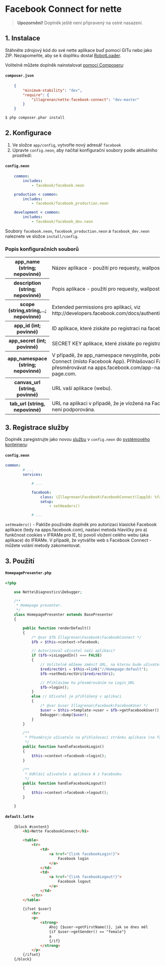 # Facebook Connect for nette
> **Upozornění!** Doplněk ještě není připravený na ostré nasazení.

## 1. Instalace
Stáhněte zdrojový kód do své nette aplikace buď pomocí GITu nebo jako ZIP. Nezapomeňte, aby se k doplňku dostal [RobotLoader](http://doc.nette.org/cs/auto-loading).

Volitelně můžete doplněk nainstalovat [pomocí Composeru](http://doc.nette.org/cs/composer):

#### `composer.json`
```json
	{
		"minimum-stability": "dev",
	    "require": {
	        "illagrenan/nette-facebook-connect": "dev-master"
	    }
	}
```
```bash
$ php composer.phar install
```

## 2. Konfigurace
1. Ve složce `app/config`, vytvořte nový adresář `facebook`
2. Upravte `config.neon`, aby načítal konfigurační soubory podle aktuálního prostředí:

#### `config.neon`
```yml
	common:
		includes:
			- facebook/facebook.neon

	production < common:
		includes:
			- facebook/facebook_production.neon

	development < common:
		includes:
			- facebook/facebook_dev.neon

```
Soubory `facebook.neon`, `facebook_production.neon` a `facebook_dev.neon` naleznete ve složce `install/config`.

### Popis konfiguračních souborů
<table>
	<tr>
		<th>app_name (string; nepovinné)</th>
		<td>Název aplikace - použití pro requesty, wallpost apod.</td>
	</tr>
	<tr>
		<th>description (string; nepovinné)</th>
		<td>Popis aplikace - použití pro requesty, wallpost apod.</td>
	</tr>
	<tr>
		<th>scope (string,string,...; nepovinné)</th>
		<td>Extended permissions pro aplikaci, viz http://developers.facebook.com/docs/authentication/permissions/#extended_perms</td>
	</tr>
	<tr>
		<th>app_id (int; povinné)</th>
		<td>ID aplikace, které získáte po registraci na facebook.com/developers</td>
	</tr>
	<tr>
		<th>app_secret (int; povinné)</th>
		<td>SECRET KEY aplikace, které získáte po registraci na facebook.com/developers</td>
	</tr>
	<tr>
		<th>app_namespace (string; nepovinné)</th>
		<td>V případě, že app_namespace nevyplníte, poběží doplněk v režimu Facebook Connect (místo Facebook App). Přihlašovací Facebook URL tedy nebude přesměrovávat na apps.facebook.com/app-namespace ale na www.my-canvas-page.com.</td>
	</tr>
	<tr>
		<th>canvas_url (string, povinné)</th>
		<td>URL vaší aplikace (webu).</td>
	</tr>
	<tr>
		<th>tab_url (string, nepovinné)</th>
		<td>URL na aplikaci v případě, že je vložená na Facebook PAGE. Tato funkcionalita zatím není podporována.</td>
	</tr>
</table>

## 3. Registrace služby

Doplněk zaregistrujte jako novou [službu](http://doc.nette.org/cs/configuring#toc-definice-sluzeb) v `config.neon` do [systémového kontejneru](http://doc.nette.org/cs/dependency-injection):

#### `config.neon`
```yml
common:
		# ...
		services:

			# ...

			facebook:
				class: \Illagrenan\Facebook\FacebookConnect([appId: %facebook.app_id%, secret: %facebook.app_secret%],@container)
				setup:
					- setHeaders()

			# ...

```

`setHeaders()` - Pakliže používáte doplněk pro autorizaci klasické Facebook aplikace (tedy na apps.facebook.com), nastaví metoda hlavičky pro a) funkčnost cookies v IFRAMe pro IE, b) povolí vložení celého webu (aka aplikace) do IFRAMe. V případě, že vytváříte web s Facebook Connect - můžete volání metody zakomentovat.

## 3. Použití

#### `HomepagePresenter.php`
```php
<?php

	use Nette\Diagnostics\Debugger;

	/**
	 * Homepage presenter.
	 */
	class HomepagePresenter extends BasePresenter
	{

	    public function renderDefault()
	    {
	        /* @var $fb Illagrenan\Facebook\FacebookConnect */
	        $fb = $this->context->facebook;

	        // Autorizoval uživatel naši aplikaci?
	        if ($fb->isLoggedIn() === FALSE)
	        {
	            // Volitelně můžeme změnit URL, na kterou bude uživatel z Facebooku navrácen
	            $redirectUri = $this->link("//Homepage:default");
	            $fb->setRedirectUri($redirectUri);

	            // Přihlásíme ho přesměrováním na Login_URL
	            $fb->login();
	        }
	        else // Uživatel je přihlášený v aplikaci
	        {
	            /* @var $user Illagrenan\Facebook\FacebookUser */
	            $user = $this->template->user = $fb->getFacebookUser();
	            Debugger::dump($user);
	        }
	    }

	    /**
	     * Přesměruje uživatele na přihlašovací stránku aplikace (na facebook.com)
	     */
	    public function handleFacebookLogin()
	    {
	        $this->context->facebook->login();
	    }
	    
	    /**
	     * Odhlásí uživatele z aplikace A z Facebooku
	     */
	    public function handleFacebookLogout()
	    {
	        $this->context->facebook->logout();
	    }

	}
```

#### `default.latte`
```html
	{block #content}
	    <h1>Nette FacebookConnect</h1>

	    <table>
	        <tr>
	            <td>
	                <a href="{link facebookLogin!}">
	                    Facebook login
	                </a>
	            </td>
	            <td>
	                <a href="{link facebookLogout!}">
	                    Facebook logout
	                </a>
	            </td>
	        </tr>
	    </table>

	    {ifset $user}
	        <hr>
	        <p>
	            <strong>
	                Ahoj {$user->getFirstName()}, jak se dnes měl
	                {if $user->getGender() == "female"}
	                a
	                {/if}        
	            </strong>
	        </p>
	    {/ifset}
	{/block}
```
